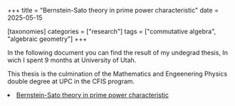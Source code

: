 +++
title = "Bernstein-Sato theory in prime power characteristic"
date = 2025-05-15

[taxonomies]
categories = ["research"]
tags = ["commutative algebra", "algebraic geometry"]
+++

In the following document you can find the result of my undegrad thesis, In wich I spent 9 months at University of Utah.

This thesis is the culmination of the Mathematics and Engeenering Physics double degree at UPC in the CFIS program.

<li classs="inline-block">
    <a  target="_blank"
        class"align-middle"
        href="TFG.pdf">Bernstein-Sato theory in prime power characteristic</a> 
</li>